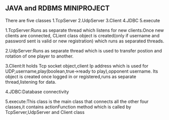## JAVA and RDBMS MINIPROJECT
There are five classes
1.TcpServer
2.UdpServer
3.Client
4.JDBC
5.execute

1.TcpServer:Runs as separate thread which listens for new clients.Once new clients are connected, CLient class object is created(only if               username and password sent is valid or new registration) which runs as separated threads.

2.UdpServer:Runs as separate thread which is used to transfer postion and rotation of one player to another.

3.Client:It holds Tcp socket object,client Ip address which is used for UDP,username,play(boolean,true->ready to play),opponent username.
         Its object is created once logged in or registered,runs as separate thread,listening for data.
         
4.JDBC:Database connectivity

5.execute:This class is the main class that connects all the other four classes,it contains actionFunction method which is called by                   TcpServer,UdpServer and Client class
